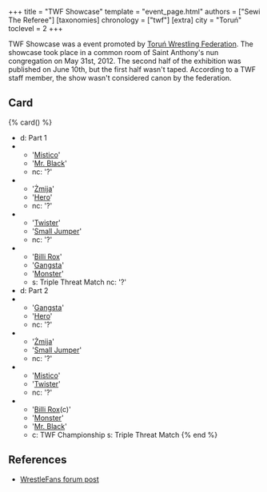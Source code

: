 +++
title = "TWF Showcase"
template = "event_page.html"
authors = ["Sewi The Referee"]
[taxonomies]
chronology = ["twf"]
[extra]
city = "Toruń"
toclevel = 2
+++

TWF Showcase was a event promoted by [Toruń Wrestling Federation](@/o/twf.md). The showcase took place in a common room of Saint Anthony's nun congregation on May 31st, 2012. The second half of the exhibition was published on June 10th, but the first half wasn't taped. According to a TWF staff member, the show wasn't considered canon by the federation.

## Card

{% card() %}
- d: Part 1
- - '[Mistico](@/w/mistico.md)'
  - '[Mr. Black](@/w/mr-black.md)'
  - nc: '?'
- - '[Żmija](@/w/zmija.md)'
  - '[Hero](@/w/pj-blake.md)'
  - nc: '?'
- - '[Twister](@/w/twister.md)'
  - '[Small Jumper](@/w/small-jumper.md)'
  - nc: '?'
- - '[Billi Rox](@/w/corin-mear.md)'
  - '[Gangsta](@/w/jay-revolt.md)'
  - '[Monster](@/w/chris-hunter.md)'
  - s: Triple Threat Match
    nc: '?'
- d: Part 2
- - '[Gangsta](@/w/jay-revolt.md)'
  - '[Hero](@/w/pj-blake.md)'
  - nc: '?'
- - '[Żmija](@/w/zmija.md)'
  - '[Small Jumper](@/w/small-jumper.md)'
  - nc: '?'
- - '[Mistico](@/w/mistico.md)'
  - '[Twister](@/w/twister.md)'
  - nc: '?'
- - '[Billi Rox](@/w/corin-mear.md)(c)'
  - '[Monster](@/w/chris-hunter.md)'
  - '[Mr. Black](@/w/mr-black.md)'
  - c: TWF Championship
    s: Triple Threat Match
{% end %}

## References

* [WrestleFans forum post](https://wrestlefans.pl/forum/viewtopic.php?f=59&t=29932)
